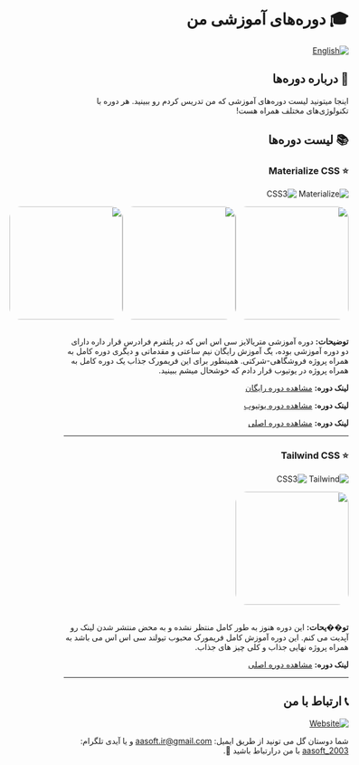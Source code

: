 <div dir="rtl">

# 🎓 دوره‌های آموزشی من

[![English](https://img.shields.io/badge/Lang-English-blue.svg)](./ENGLISH.md)

## 🚀 درباره دوره‌ها

اینجا میتونید لیست دوره‌های آموزشی که من تدریس کردم رو ببینید. هر دوره با تکنولوژی‌های مختلف همراه هست!

## 📚 لیست دوره‌ها

### ⭐ Materialize CSS

![Materialize](https://img.shields.io/badge/Materialize-ee6e73?style=for-the-badge&logo=material-design&logoColor=white)
![CSS3](https://img.shields.io/badge/CSS3-1572B6?style=for-the-badge&logo=css3&logoColor=white)

<div width="100%" style="display:flex;justify-content:space-between;margin-bottom:30px">
<img src="https://faradars.org/wp-content/uploads/2024/09/10/fvj311.svg" width="200" style=" border-radius:20px">
<img src="https://img.youtube.com/vi/2ByCZky5JyA/maxresdefault.jpg" width="200" style=" border-radius:20px">
<img src="https://faradars.org/wp-content/uploads/2024/07/17/fvj308.svg" width="200" style=" border-radius:20px">
</div>

**توضیحات:** دوره آموزشی متریالایز سی اس اس که در پلتفرم فرادرس قرار داره دارای دو دوره آموزشی بوده، یگ آموزش رایگان نیم ساعتی و مقدماتی و دیگری دوره کامل به همراه پروژه فروشگاهی-شرکتی.
همینطور برای این فریمورک جذاب یک دوره کامل به همراه پروژه در یوتیوب قرار دادم که خوشحال میشم ببینید.

**لینک دوره:** [مشاهده دوره رایگان](https://faradars.org/courses/materialize-css-fvj308)

**لینک دوره:** [مشاهده دوره یوتیوب](https://www.youtube.com/watch?v=2ByCZky5JyA)

**لینک دوره:** [مشاهده دوره اصلی](https://faradars.org/courses/website-design-using-materialize-css-fvj311)

---

### ⭐ Tailwind CSS

![Tailwind](https://img.shields.io/badge/Tailiwind-1d3557?style=for-the-badge&logo=tailwind-css&logoColor=white)
![CSS3](https://img.shields.io/badge/CSS3-1572B6?style=for-the-badge&logo=css3&logoColor=white)

<div width="100%" style="display:flex;justify-content:space-between;margin-bottom:30px">
<img src="https://media1.maktabkhooneh.org/courses/images/filter_85451.webp?expire=1732553811&token=68d0108ac763b5ba145d5c79e2f075dd" width="200" style=" border-radius:20px">
</div>

**تو��یحات:** این دوره هنوز به طور کامل منتظر نشده و به محض منتشر شدن لینک رو آپدیت می کنم. این دوره آموزش کامل فریمورک محبوب تیولند سی اس اس می باشد به همراه پروژه نهایی جذاب و کلی چیز های جذاب.

**لینک دوره:** [مشاهده دوره اصلی](https://maktabkhooneh.org/course-preview/%d8%a2%d9%85%d9%88%d8%b2%d8%b4-tailwindcss-%d9%85%d8%a8%d8%aa%d8%af%db%8c-%d9%be%db%8c%d8%b4%d8%b1%d9%81%d8%aa%d9%87-%d9%be%d8%b1%d9%88%da%98%d9%87-%d9%85%d8%ad%d9%88%d8%b1-mk5867/?v=1#chapter)

---

## 📞 ارتباط با من

[![Website](https://img.shields.io/badge/Website-aasoft.ir-1a73e8?style=for-the-badge&logo=google-chrome&logoColor=white)](https://aasoft.ir)

شما دوستان گل می تونید از طریق ایمیل: [aasoft.ir@gmail.com](mailto:aasoft.ir@gmail.com) و یا آیدی تلگرام: [aasoft_2003](https://t.me/aasoft_2003) با من درارتباط باشید 💖.

</div>
